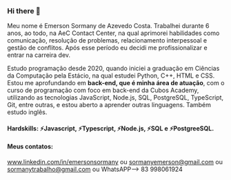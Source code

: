 ### Hi there 👋

Meu nome é Emerson Sormany de Azevedo Costa. Trabalhei durante 6 anos, ao todo, na AeC Contact Center, na qual aprimorei habilidades como comunicação, resolução de problemas, relacionamento interpessoal e gestão de conflitos. Após esse período eu decidi me profissionalizar e entrar na carreira dev.

Estudo programação desde 2020, quando iniciei a graduação em Ciências da Computação pela Estácio, na qual estudei Python, C++, HTML e CSS. Estou me aprofundando em **back-end, que é minha área de atuação**, com o curso de programação com foco em back-end da Cubos Academy, utilizando as tecnologias JavaScript, Node.js, SQL, PostgreSQL, TypeScript, Git, entre outras, e estou aberto a aprender outras linguagens. Também estudo inglês.

#### Hardskills: ⚡Javascript, ⚡Typescript, ⚡Node.js, ⚡SQL e ⚡PostgreeSQL.

#### Meus contatos: 
www.linkedin.com/in/emersonsormany
              ou
    sormanyemerson@gmail.com
              ou
   sormanytrabalho@gmail.com
              ou
    WhatsAPP--> 83 998061924

<!--![Principais Linguagens](https://github-readme-stats.vercel.app/api/top-langs/?username=EmerSormany&theme=dracula&hide_border=true&custom_title=Principais%20%Linguagens)


<!--
**EmerSormany/EmerSormany** is a ✨ _special_ ✨ repository because its `README.md` (this file) appears on your GitHub profile.

Here are some ideas to get you started:

- 🔭 I’m currently working on ...
- 🌱 I’m currently learning ...
- 👯 I’m looking to collaborate on ...
- 🤔 I’m looking for help with ...
- 💬 Ask me about ...
- 📫 How to reach me: ...
- 😄 Pronouns: ...
- ⚡ Fun fact: ...
-->
